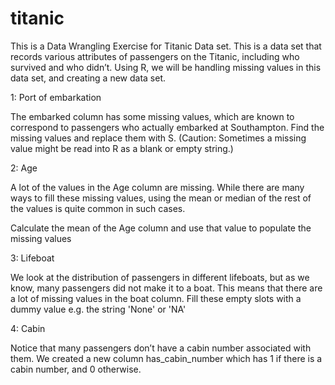 # titanic
This is a Data Wrangling Exercise for Titanic Data set. This is a data set that records various attributes of passengers on the Titanic, including who survived and who didn’t.
Using R, we will be handling missing values in this data set, and creating a new data set. 

1: Port of embarkation

The embarked column has some missing values, which are known to correspond to passengers who actually embarked at Southampton. Find the missing values and replace them with S. (Caution: Sometimes a missing value might be read into R as a blank or empty string.)

2: Age

A lot of the values in the Age column are missing. While there are many ways to fill these missing values, using the mean or median of the rest of the values is quite common in such cases.

Calculate the mean of the Age column and use that value to populate the missing values

3: Lifeboat

We look at the distribution of passengers in different lifeboats, but as we know, many passengers did not make it to a boat. This means that there are a lot of missing values in the boat column. Fill these empty slots with a dummy value e.g. the string 'None' or 'NA'

4: Cabin

Notice that many passengers don’t have a cabin number associated with them. We created a new column has_cabin_number which has 1 if there is a cabin number, and 0 otherwise.
